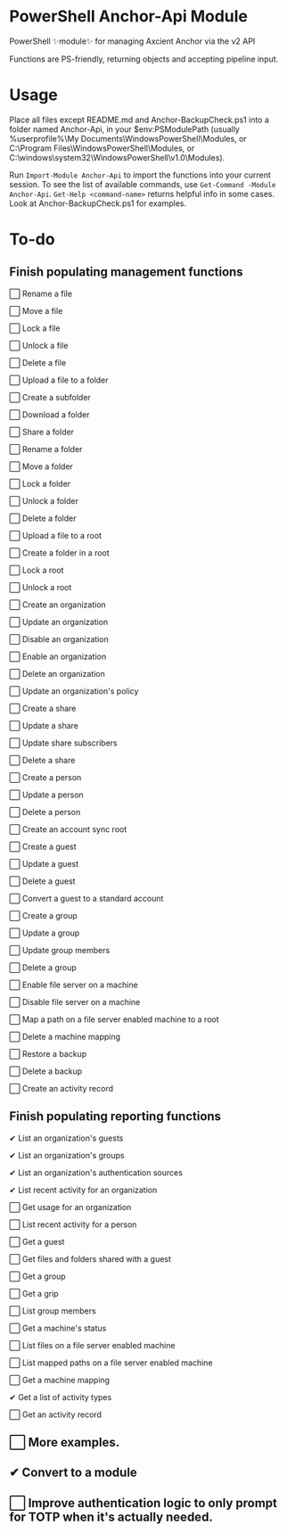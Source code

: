 # PowerShell Anchor-Api Module
PowerShell ✨module✨ for managing Axcient Anchor via the v2 API

Functions are PS-friendly, returning objects and accepting pipeline input.

# Usage

Place all files except README.md and Anchor-BackupCheck.ps1 into a folder named Anchor-Api, in your $env:PSModulePath (usually %userprofile%\My Documents\WindowsPowerShell\Modules, or C:\Program Files\WindowsPowerShell\Modules, or C:\windows\system32\WindowsPowerShell\v1.0\Modules\).

Run `Import-Module Anchor-Api` to import the functions into your current session.
To see the list of available commands, use `Get-Command -Module Anchor-Api`.
`Get-Help <command-name>` returns helpful info in some cases.
Look at Anchor-BackupCheck.ps1 for examples.

# To-do 

## Finish populating management functions

⬜ Rename a file

⬜ Move a file

⬜ Lock a file

⬜ Unlock a file

⬜ Delete a file

⬜ Upload a file to a folder

⬜ Create a subfolder

⬜ Download a folder

⬜ Share a folder

⬜ Rename a folder

⬜ Move a folder

⬜ Lock a folder

⬜ Unlock a folder

⬜ Delete a folder

⬜ Upload a file to a root

⬜ Create a folder in a root

⬜ Lock a root

⬜ Unlock a root

⬜ Create an organization

⬜ Update an organization

⬜ Disable an organization

⬜ Enable an organization

⬜ Delete an organization

⬜ Update an organization's policy

⬜ Create a share

⬜ Update a share

⬜ Update share subscribers

⬜ Delete a share

⬜ Create a person

⬜ Update a person

⬜ Delete a person

⬜ Create an account sync root

⬜ Create a guest

⬜ Update a guest

⬜ Delete a guest

⬜ Convert a guest to a standard account

⬜ Create a group

⬜ Update a group

⬜ Update group members

⬜ Delete a group

⬜ Enable file server on a machine

⬜ Disable file server on a machine

⬜ Map a path on a file server enabled machine to a root

⬜ Delete a machine mapping

⬜ Restore a backup

⬜ Delete a backup

⬜ Create an activity record

## Finish populating reporting functions

✔ List an organization's guests

✔ List an organization's groups

✔ List an organization's authentication sources

✔ List recent activity for an organization

⬜ Get usage for an organization

⬜ List recent activity for a person

⬜ Get a guest

⬜ Get files and folders shared with a guest

⬜ Get a group

⬜ Get a grip

⬜ List group members

⬜ Get a machine's status

⬜ List files on a file server enabled machine

⬜ List mapped paths on a file server enabled machine

⬜ Get a machine mapping

✔ Get a list of activity types

⬜ Get an activity record


## ⬜ More examples. 

## ✔ Convert to a module

## ⬜ Improve authentication logic to only prompt for TOTP when it's actually needed. 

